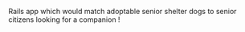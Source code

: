 Rails app which would match adoptable senior shelter dogs to senior citizens looking for a companion !
